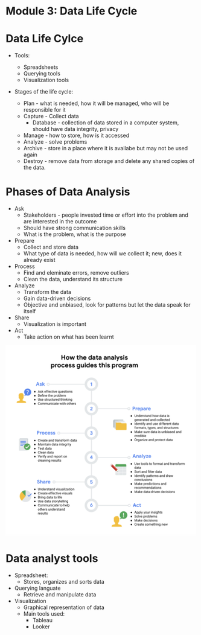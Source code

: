 # Module 3: Data Life Cycle

# Data Life Cylce
* Tools:
    * Spreadsheets
    * Querying tools
    * Visualization tools

* Stages of the life cycle:
    * Plan - what is needed, how it will be managed, who will be responsible for it
    * Capture - Collect data
        * Database - collection of data stored in a computer system, should have data integrity, privacy 
    * Manage - how to store, how is it accessed
    * Analyze - solve problems 
    * Archive - store in a place where it is availabe but may not be used again
    * Destroy -  remove data from storage and delete any shared copies of the data.

# Phases of Data Analysis

* Ask
    * Stakeholders - people invested time or effort into the problem and are interested in the outcome
    * Should have strong communication skills
    * What is the problem, what is the purpose
* Prepare
    * Collect and store data
    * What type of data is needed, how will we collect it; new, does it already exist
* Process
    * Find and eleminate errors, remove outliers
    * Clean the data, understand its structure
* Analyze 
    * Transform the data 
    * Gain data-driven decisions
    * Objective and unbiased, look for patterns but let the data speak for itself
* Share
    * Visualization is important
* Act
    * Take action on what has been learnt
    
![Phases](phases_of_data_analysis.png)

# Data analyst tools
* Spreadsheet:
    * Stores, organizes and sorts data
* Querying languate
    * Retrieve and manipulate data
* Visualization
    * Graphical representation of data
    * Main tools used:
        * Tableau 
        * Looker